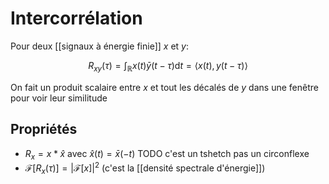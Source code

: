 # Intercorrélation

Pour deux [[signaux à énergie finie]] $x$ et $y$:

$$
R_{xy}(\tau) = \int_\mathbb{R} x(t) \bar y(t-\tau) \mathrm{d}
t = \left\langle x(t), y(t-\tau)\right\rangle$$

On fait un produit scalaire entre $x$ et tout les décalés de $y$ dans une fenêtre pour voir leur similitude

## Propriétés

- $R_x = x \ast \hat x$ avec $\hat x(t) = \bar x(-t)$ TODO c'est un tshetch pas un circonflexe
- $\mathcal{F}[R_x(\tau)] = |\mathcal{F}[x]|^2$ (c'est la [[densité spectrale d'énergie]])
